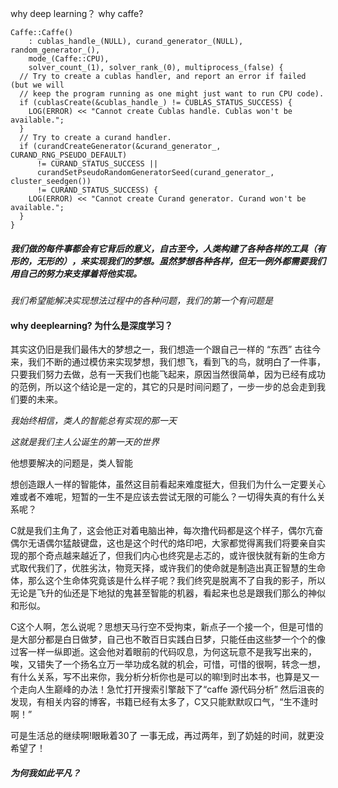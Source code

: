 why deep learning？ why caffe?

```
Caffe::Caffe()
    : cublas_handle_(NULL), curand_generator_(NULL), random_generator_(),
    mode_(Caffe::CPU),
    solver_count_(1), solver_rank_(0), multiprocess_(false) {
  // Try to create a cublas handler, and report an error if failed (but we will
  // keep the program running as one might just want to run CPU code).
  if (cublasCreate(&cublas_handle_) != CUBLAS_STATUS_SUCCESS) {
    LOG(ERROR) << "Cannot create Cublas handle. Cublas won't be available.";
  }
  // Try to create a curand handler.
  if (curandCreateGenerator(&curand_generator_, CURAND_RNG_PSEUDO_DEFAULT)
      != CURAND_STATUS_SUCCESS ||
      curandSetPseudoRandomGeneratorSeed(curand_generator_, cluster_seedgen())
      != CURAND_STATUS_SUCCESS) {
    LOG(ERROR) << "Cannot create Curand generator. Curand won't be available.";
  }
}
```

##### 我们做的每件事都会有它背后的意义，自古至今，人类构建了各种各样的工具（有形的，无形的），来实现我们的梦想。虽然梦想各种各样，但无一例外都需要我们用自己的努力来支撑着将他实现。

*我们希望能解决实现想法过程中的各种问题，我们的第一个有问题是*

#### why deeplearning? 为什么是深度学习？

其实这仍旧是我们最伟大的梦想之一，我们想造一个跟自己一样的 “东西” 
古往今来，我们不断的通过模仿来实现梦想，我们想飞，看到飞的鸟，就明白了一件事，只要我们努力去做，总有一天我们也能飞起来，原因当然很简单，因为已经有成功的范例，所以这个结论是一定的，其它的只是时间问题了，一步一步的总会走到我们要的未来。


*我始终相信，类人的智能总有实现的那一天*

*这就是我们主人公诞生的第一天的世界*

他想要解决的问题是，类人智能

想创造跟人一样的智能体，虽然这目前看起来难度挺大，但我们为什么一定要关心难或者不难呢，短暂的一生不是应该去尝试无限的可能么？一切得失真的有什么关系呢？

C就是我们主角了，这会他正对着电脑出神，每次撸代码都是这个样子，偶尔亢奋偶尔无语偶尔猛敲键盘，这也是这个时代的烙印吧，大家都觉得离我们将要亲自实现的那个奇点越来越近了，但我们内心也终究是忐忑的，或许很快就有新的生命方式取代我们了，优胜劣汰，物竞天择，或许我们的使命就是制造出真正智慧的生命体，那么这个生命体究竟该是什么样子呢？我们终究是脱离不了自我的影子，所以无论是飞升的仙还是下地狱的鬼甚至智能的机器，看起来也总是跟我们那么的神似和形似。


C这个人啊，怎么说呢？思想天马行空不受拘束，新点子一个接一个，但是可惜的是大部分都是白日做梦，自己也不敢百日实践白日梦，只能任由这些梦一个个的像过客一样一纵即逝。这会他对着眼前的代码叹息，为何这玩意不是我写出来的，唉，又错失了一个扬名立万一举功成名就的机会，可惜，可惜的很啊，转念一想，有什么关系，写不出来你，我分析分析你也是可以的嘛!到时出本书，也算是又一个走向人生巅峰的办法！急忙打开搜索引擎敲下了“caffe 源代码分析” 然后沮丧的发现，有相关内容的博客，书籍已经有太多了，C又只能默默叹口气，“生不逢时啊！”

可是生活总的继续啊!眼瞅着30了 一事无成，再过两年，到了奶娃的时间，就更没希望了！

##### 为何我如此平凡？






